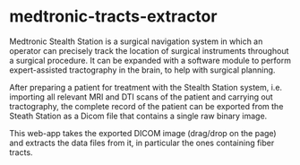 # medtronic-tracts-extractor

Medtronic Stealth Station is a surgical navigation system in which an operator can precisely track the location of surgical instruments throughout a surgical procedure.
It can be expanded with a software module to perform expert-assisted tractography in the brain, to help with surgical planning.

After preparing a patient for treatment with the Stealth Station system, i.e. importing all relevant MRI and DTI scans of the patient and carrying out tractography, the complete record of the patient can be exported from the Steath Station as a Dicom file that contains a single raw binary image.

This web-app takes the exported DICOM image (drag/drop on the page) and extracts the data files from it, in particular the ones containing fiber tracts. 
